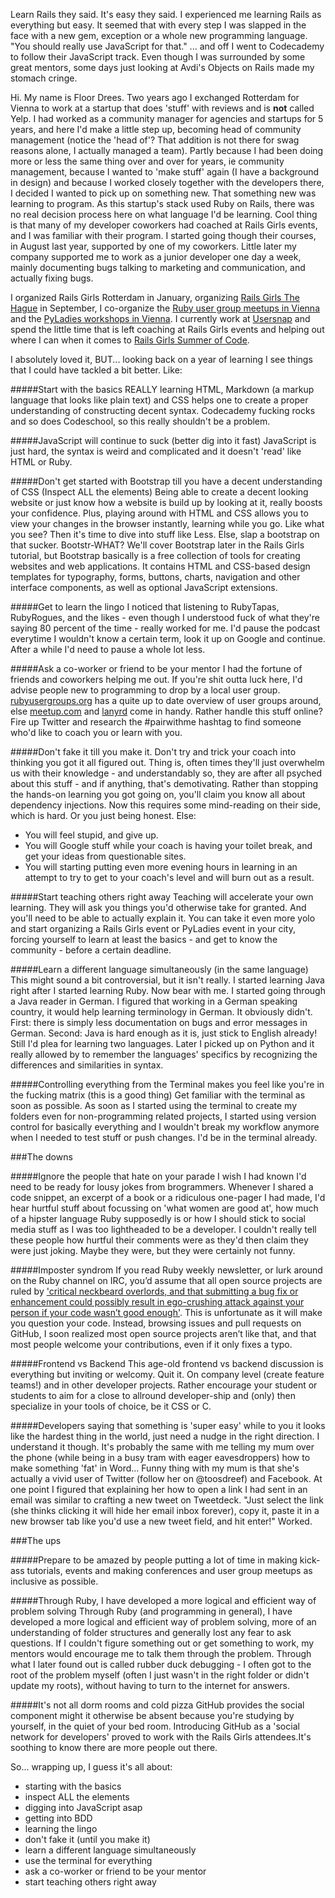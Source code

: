 Learn Rails they said. It's easy they said. I experienced me learning Rails as everything but easy. It seemed that with every step I was slapped in the face with a new gem, exception or a whole new programming language. "You should really use JavaScript for that." ... and off I went to Codecademy to follow their JavaScript track. Even though I was surrounded by some great mentors, some days just looking at Avdi's Objects on Rails made my stomach cringe.

Hi. My name is Floor Drees. Two years ago I exchanged Rotterdam for Vienna to work at a startup that does 'stuff' with reviews and is **not** called Yelp. I had worked as a community manager for agencies and startups for 5 years, and here I'd make a little step up, becoming head of community management (notice the 'head of'? That addition is not there for swag reasons alone, I actually managed a team). Partly because I had been doing more or less the same thing over and over for years, ie community management, because I wanted to 'make stuff' again (I have a background in design) and because I worked closely together with the developers there, I decided I wanted to pick up on something new. That something new was learning to program. As this startup's stack used Ruby on Rails, there was no real decision process here on what language I'd be learning. Cool thing is that many of my developer coworkers had coached at Rails Girls events, and I was familiar with their program. I started going though their courses, in August last year, supported by one of my coworkers. Little later my company supported me to work as a junior developer one day a week, mainly documenting bugs talking to marketing and communication, and actually fixing bugs. 

I organized Rails Girls Rotterdam in January, organizing [Rails Girls The Hague][4] in September, I co-organize the [Ruby user group meetups in Vienna][5] and the [PyLadies workshops in Vienna][6]. I currently work at [Usersnap][7] and spend the little time that is left coaching at Rails Girls events and helping out where I can when it comes to [Rails Girls Summer of Code][8].

I absolutely loved it, BUT... looking back on a year of learning I see things that I could have tackled a bit better. Like:

#####Start with the basics
REALLY learning HTML, Markdown (a markup language that looks like plain text) and CSS helps one to create a proper understanding of constructing decent syntax. 
Codecademy fucking rocks and so does Codeschool, so this really shouldn't be a problem. 

#####JavaScript will continue to suck (better dig into it fast)
JavaScript is just hard, the syntax is weird and complicated and it doesn't 'read' like HTML or Ruby. 

#####Don't get started with Bootstrap till you have a decent understanding of CSS (Inspect ALL the elements)
Being able to create a decent looking website or just know how a website is build up by looking at it, really boosts your confidence. Plus, playing around with HTML and CSS allows you to view your changes in the browser instantly, learning while you go.
Like what you see? Then it's time to dive into stuff like Less. Else, slap a bootstrap on that sucker. Bootstr-WHAT? We'll cover Bootstrap later in the Rails Girls tutorial, but Bootstrap basically is a free collection of tools for creating websites and web applications. It contains HTML and CSS-based design templates for typography, forms, buttons, charts, navigation and other interface components, as well as optional JavaScript extensions. 

#####Get to learn the lingo
I noticed that listening to RubyTapas, RubyRogues, and the likes - even though I understood fuck of what they're saying 80 percent of the time - really worked for me. I'd pause the podcast everytime I wouldn't know a certain term, look it up on Google and continue. After a while I'd need to pause a whole lot less. 

#####Ask a co-worker or friend to be your mentor
I had the fortune of friends and coworkers helping me out. If you're shit outta luck here, I'd advise people new to programming to drop by a local user group. [rubyusergroups.org][1] has a quite up to date overview of user groups around, else [meetup.com][2] and [lanyrd][3] come in handy. Rather handle this stuff online? Fire up Twitter and research the #pairwithme hashtag to find someone who'd like to coach you or learn with you. 

#####Don't fake it till you make it.
Don't try and trick your coach into thinking you got it all figured out. Thing is, often times they'll just overwhelm us with their knowledge - and understandably so, they are after all psyched about this stuff - and if anything, that's demotivating. Rather than stopping the hands-on learning you got going on, you'll claim you know all about dependency injections. Now this requires some mind-reading on their side, which is hard. Or you just being honest. Else:

- You will feel stupid, and give up.
- You will Google stuff while your coach is having your toilet break, and get your ideas from questionable sites.
- You will starting putting even more evening hours in learning in an attempt to try to get to your coach's level and will burn out as a result.

#####Start teaching others right away
Teaching will accelerate your own learning. They will ask you things you'd otherwise take for granted. And you'll need to be able to actually explain it.
You can take it even more yolo and start organizing a Rails Girls event or PyLadies event in your city, forcing yourself to learn at least the basics - and get to know the community - before a certain deadline. 

#####Learn a different language simultaneously (in the same language)
This might sound a bit controversial, but it isn't really. I started learning Java right after I started learning Ruby. Now bear with me. I started going through a Java reader in German. I figured that working in a German speaking country, it would help learning terminology in German. It obviously didn't. First: there is simply less documentation on bugs and error messages in German. Second: Java is hard enough as it is, just stick to English already! 
Still I'd plea for learning two languages. Later I picked up on Python and it really allowed by to remember the languages' specifics by recognizing the differences and similarities in syntax. 

#####Controlling everything from the Terminal makes you feel like you're in the fucking matrix (this is a good thing)
Get familiar with the terminal as soon as possible. As soon as I started using the terminal to create my folders even for non-programming related projects, I started using version control for basically everything and I wouldn't break my workflow anymore when I needed to test stuff or push changes. I'd be in the terminal already.

###The downs

#####Ignore the people that hate on your parade
I wish I had known I'd need to be ready for lousy jokes from brogrammers. Whenever I shared a code snippet, an excerpt of a book or a ridiculous one-pager I had made, I'd hear hurtful stuff about focussing on 'what women are good at', how much of a hipster language Ruby supposedly is or how I should stick to social media stuff as I was too lightheaded to be a developer. I couldn't really tell these people how hurtful their comments were as they'd then claim they were just joking. Maybe they were, but they were certainly not funny.

#####Imposter syndrom
If you read Ruby weekly newsletter, or lurk around on the Ruby channel on IRC, you’d assume that all open source projects are ruled by ['critical neckbeard overlords, and that submitting a bug fix or enhancement could possibly result in ego-crushing attack against your person if your code wasn’t good enough'][9]. This is unfortunate as it will make you question your code. Instead, browsing issues and pull requests on GitHub, I soon realized most open source projects aren’t like that, and that most people welcome your contributions, even if it only fixes a typo.

#####Frontend vs Backend
This age-old frontend vs backend discussion is everything but inviting or welcomy. Quit it. On company level (create feature teams!) and in other developer projects. Rather encourage your student or students to aim for a close to allround developer-ship and (only) then specialize in your tools of choice, be it CSS or C.

#####Developers saying that something is 'super easy' while to you it looks like the hardest thing in the world, just need a nudge in the right direction.
I understand it though. It's probably the same with me telling my mum over the phone (while being in a busy tram with eager eavesdroppers) how to make something 'fat' in Word... Funny thing with my mum is that she's actually a vivid user of Twitter (follow her on @toosdreef) and Facebook. At one point I figured that explaining her how to open a link I had sent in an email was similar to crafting a new tweet on Tweetdeck. "Just select the link (she thinks clicking it will hide her email inbox forever), copy it, paste it in a new browser tab like you'd use a new tweet field, and hit enter!" Worked. 


###The ups

#####Prepare to be amazed by people putting a lot of time in making kick-ass tutorials, events and making conferences and user group meetups as inclusive as possible. 

#####Through Ruby, I have developed a more logical and efficient way of problem solving
Through Ruby (and programming in general), I have developed a more logical and efficient way of problem solving, more of an understanding of folder structures and generally lost any fear to ask questions. If I couldn't figure something out or get something to work, my mentors would encourage me to talk them through the problem. Through what I later found out is called rubber duck debugging - I often got to the root of the problem myself (often I just wasn't in the right folder or didn't update my roots), without having to turn to the internet for answers. 

#####It's not all dorm rooms and cold pizza
GitHub provides the social component might it otherwise be absent because you're studying by yourself, in the quiet of your bed room. Introducing GitHub as a 'social network for developers' proved to work with the Rails Girls attendees.It's soothing to know there are more people out there.

So... wrapping up, I guess it's all about:
- starting with the basics
- inspect ALL the elements
- digging into JavaScript asap
- getting into BDD 
- learning the lingo
- don't fake it (until you make it)
- learn a different language simultaneously
- use the terminal for everything
- ask a co-worker or friend to be your mentor
- start teaching others right away


[1]: http://rubyusergroups.org
[2]: http://meetup.com
[3]: http://lanyrd.com
[4]: http://railsgirls.com/thehague
[5]: http://vienna-rb.at
[6]: http://www.meetup.com/PyLadies-Vienna/
[7]: http://usersnap.com
[8]: http://railsgirlssummerofcode.org/
[9]: https://medium.com/i-m-h-o/62a8eaa0ea9
